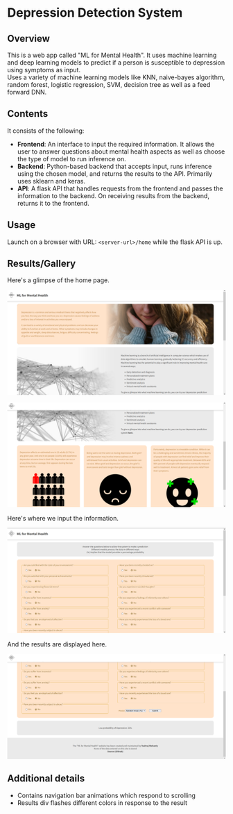 # Depression Detection System
## Overview
This is a web app called "ML for Mental Health". It uses machine learning and deep learning models to predict if a person is susceptible to depression using symptoms as input.  
Uses a variety of machine learning models like KNN, naive-bayes algorithm, random forest, logistic regression, SVM, decision tree as well as a feed forward DNN.

## Contents
It consists of the following:
- **Frontend**: An interface to input the required information. It allows the user to answer questions about mental health aspects as well as choose the type of model to run inference on.
- **Backend**: Python-based backend that accepts input, runs inference using the chosen model, and returns the results to the API. Primarily uses sklearn and keras.
- **API**: A flask API that handles requests from the frontend and passes the information to the backend. On receiving results from the backend, returns it to the frontend.


## Usage
Launch on a browser with URL: `<server-url>/home` while the flask API is up.


## Results/Gallery
Here's a glimpse of the home page.


![Website home page image 1](github_images/pg1_1.png)


![Website home page image 2](github_images/pg1_2.png)


Here's where we input the information.


![Website input page image 1](github_images/pg2_1.png)


And the results are displayed here.


![Website input page image 2](github_images/pg2_2.png)


## Additional details
- Contains navigation bar animations which respond to scrolling
- Results div flashes different colors in response to the result